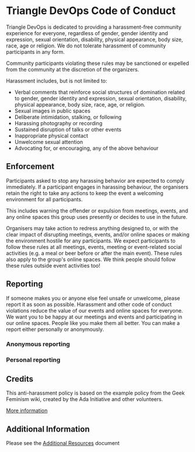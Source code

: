 # Triangle DevOps Code of Conduct

Triangle DevOps is dedicated to providing a harassment-free community experience
for everyone, regardless of gender, gender identity and expression, sexual
orientation, disability, physical appearance, body size, race, age or religion.
We do not tolerate harassment of community participants in any form.

Community participants violating these rules may be sanctioned or expelled from
the community at the discretion of the organizers.

Harassment includes, but is not limited to:

* Verbal comments that reinforce social structures of domination related to
  gender, gender identity and expression, sexual orientation, disability, physical
  appearance, body size, race, age, or religion.
* Sexual images in public spaces
* Deliberate intimidation, stalking, or following
* Harassing photography or recording
* Sustained disruption of talks or other events
* Inappropriate physical contact
* Unwelcome sexual attention
* Advocating for, or encouraging, any of the above behaviour

## Enforcement

Participants asked to stop any harassing behavior are expected to comply
immediately. If a participant engages in harassing behaviour, the organisers
retain the right to take any actions to keep the event a welcoming environment
for all participants.

This includes warning the offender or expulsion from meetings, events, and any
online spaces this group uses presently or decides to use in the future.

Organisers may take action to redress anything designed to, or with the clear
impact of disrupting meetings, events, and/or online spaces or making the
environment hostile for any participants. We expect participants to follow these
rules at all meetings, events, meeting or event-related social activities (e.g.
a meal or beer before or after the main event). These rules also apply to the
group's online spaces. We think people should follow these rules outside event
activities too!

## Reporting

If someone makes you or anyone else feel unsafe or unwelcome, please report it
as soon as possible. Harassment and other code of conduct violations reduce the
value of our events and online spaces for everyone. We want you to be happy at
our meetings and events and participating in our online spaces. People like you
make them all better. You can make a report either personally or anonymously.

### Anonymous reporting



### Personal reporting


## Credits

This anti-harassment policy is based on the example policy from the Geek
Feminism wiki, created by the Ada Initiative and other volunteers.

[More information][more]

## Additional Information

Please see the [Additional Resources][add-rec] document

[add-rec]: additional-resources.md
[more]: http://geekfeminism.wikia.com/wiki/Conference_anti-harassment
